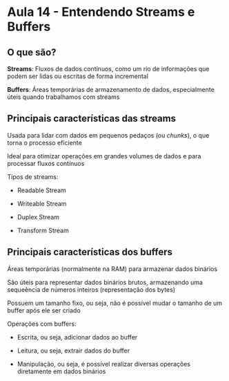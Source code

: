 # Aula 14 - Entendendo Streams e Buffers

## O que são?
**Streams**: Fluxos de dados contínuos, como um rio de informações que podem ser lidas ou escritas de forma incremental

**Buffers**: Áreas temporárias de armazenamento de dados, especialmente úteis quando trabalhamos com streams

## Principais características das streams
Usada para lidar com dados em pequenos pedaços (ou *chunks*), o que torna o processo eficiente

Ideal para otimizar operações em grandes volumes de dados e para processar fluxos contínuos

Tipos de streams:
- Readable Stream

- Writeable Stream

- Duplex Stream

- Transform Stream

## Principais características dos buffers 
Áreas temporárias (normalmente na RAM) para armazenar dados binários

São úteis para representar dados binários brutos, armazenando uma sequeência de números inteiros (representação dos bytes)

Possuem um tamanho fixo, ou seja, não é possível mudar o tamanho de um buffer após ele ser criado

Operações com buffers:
- Escrita, ou seja, adicionar dados ao buffer

- Leitura, ou seja, extrair dados do buffer

- Manipulação, ou seja, é possível realizar diversas operações diretamente em dados binários
